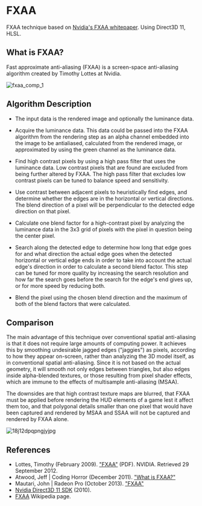 # FXAA
FXAA technique based on [Nvidia's FXAA whitepaper](https://developer.download.nvidia.com/assets/gamedev/files/sdk/11/FXAA_WhitePaper.pdf). Using Direct3D 11, HLSL.

## What is FXAA?
Fast approximate anti-aliasing (FXAA) is a screen-space anti-aliasing algorithm created by Timothy Lottes at Nvidia.

![fxaa_comp_1](https://user-images.githubusercontent.com/60492235/134978222-9fe5e074-a531-4d17-b622-5051c43d6a41.jpg)
## Algorithm Description

- The input data is the rendered image and optionally the luminance data.

- Acquire the luminance data. This data could be passed into the FXAA algorithm from the rendering step as an alpha channel embedded into the image to be antialiased, calculated from the rendered image, or approximated by using the green channel as the luminance data.

- Find high contrast pixels by using a high pass filter that uses the luminance data. Low contrast pixels that are found are excluded from being further altered by FXAA. The high pass filter that excludes low contrast pixels can be tuned to balance speed and sensitivity.

- Use contrast between adjacent pixels to heuristically find edges, and determine whether the edges are in the horizontal or vertical directions. The blend direction of a pixel will be perpendicular to the detected edge direction on that pixel.

- Calculate one blend factor for a high-contrast pixel by analyzing the luminance data in the 3x3 grid of pixels with the pixel in question being the center pixel.

- Search along the detected edge to determine how long that edge goes for and what direction the actual edge goes when the detected horizontal or vertical edge ends in order to take into account the actual edge's direction in order to calculate a second blend factor. This step can be tuned for more quality by increasing the search resolution and how far the search goes before the search for the edge's end gives up, or for more speed by reducing both.

- Blend the pixel using the chosen blend direction and the maximum of both of the blend factors that were calculated.

## Comparison
The main advantage of this technique over conventional spatial anti-aliasing is that it does not require large amounts of computing power. It achieves this by smoothing undesirable jagged edges ("jaggies") as pixels, according to how they appear on-screen, rather than analyzing the 3D model itself, as in conventional spatial anti-aliasing. Since it is not based on the actual geometry, it will smooth not only edges between triangles, but also edges inside alpha-blended textures, or those resulting from pixel shader effects, which are immune to the effects of multisample anti-aliasing (MSAA).

The downsides are that high contrast texture maps are blurred, that FXAA must be applied before rendering the HUD elements of a game lest it affect them too, and that polygonal details smaller than one pixel that would have been captured and rendered by MSAA and SSAA will not be captured and rendered by FXAA alone.

![18j12dpqpngjyjpg](https://user-images.githubusercontent.com/60492235/134978568-0febd082-86d0-444f-adf4-423f68dad083.jpg)

## References
- Lottes, Timothy (February 2009). ["FXAA"](https://developer.download.nvidia.com/assets/gamedev/files/sdk/11/FXAA_WhitePaper.pdf) (PDF). NVIDIA. Retrieved 29 September 2012.
- Atwood, Jeff | Coding Horror (December 2011). ["What is FXAA?"](https://www.kotaku.com.au/2011/12/what-is-fxaa/)
- Mautari, John | Radeon Pro (October 2013). ["FXAA"](https://www.radeonpro.info/features/post-processing/fxaa/)
- [Nvidia Direct3D 11 SDK](https://developer.nvidia.com/dx11-samples) (2010).
- [FXAA](https://en.wikipedia.org/wiki/Fast_approximate_anti-aliasing) Wikipedia page.

